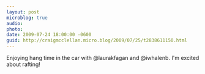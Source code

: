 ```yaml
---
layout: post
microblog: true
audio: 
photo: 
date: 2009-07-24 18:00:00 -0600
guid: http://craigmcclellan.micro.blog/2009/07/25/t2838611150.html
---
```

Enjoying hang time in the car with @laurakfagan and @iwhalenb. I'm excited about rafting!
